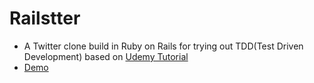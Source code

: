 # Railstter

- A Twitter clone build in Ruby on Rails for trying out TDD(Test Driven Development) based on [Udemy Tutorial](https://www.udemy.com/course/ruby-rails-5-bdd-rspec-capybara) 
- [Demo](https://railstter.herokuapp.com/) 
